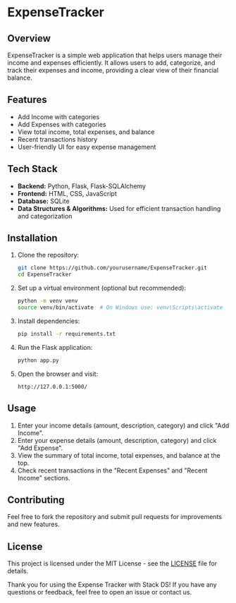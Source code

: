 # ExpenseTracker

## Overview

ExpenseTracker is a simple web application that helps users manage their income and expenses efficiently. It allows users to add, categorize, and track their expenses and income, providing a clear view of their financial balance.

## Features

- Add Income with categories
- Add Expenses with categories
- View total income, total expenses, and balance
- Recent transactions history
- User-friendly UI for easy expense management

## Tech Stack

- **Backend:** Python, Flask, Flask-SQLAlchemy
- **Frontend:** HTML, CSS, JavaScript
- **Database:** SQLite
- **Data Structures & Algorithms:** Used for efficient transaction handling and categorization

## Installation

1. Clone the repository:
   ```sh
   git clone https://github.com/yourusername/ExpenseTracker.git
   cd ExpenseTracker
   ```
2. Set up a virtual environment (optional but recommended):
   ```sh
   python -m venv venv
   source venv/bin/activate  # On Windows use: venv\Scripts\activate
   ```
3. Install dependencies:
   ```sh
   pip install -r requirements.txt
   ```
4. Run the Flask application:
   ```sh
   python app.py
   ```
5. Open the browser and visit:
   ```
   http://127.0.0.1:5000/
   ```

## Usage

1. Enter your income details (amount, description, category) and click "Add Income".
2. Enter your expense details (amount, description, category) and click "Add Expense".
3. View the summary of total income, total expenses, and balance at the top.
4. Check recent transactions in the "Recent Expenses" and "Recent Income" sections.

## Contributing

Feel free to fork the repository and submit pull requests for improvements and new features.

## License

This project is licensed under the MIT License - see the [LICENSE](LICENSE) file for details.



Thank you for using the Expense Tracker with Stack DS! If you have any questions or feedback, feel free to open an issue or contact us.
